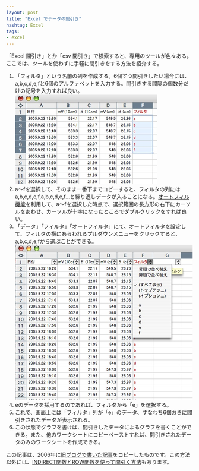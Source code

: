 ```yaml
---
layout: post
title: "Excel でデータの間引き"
hashtag: Excel
tags:
- excel
---
```

「Excel 間引き」とか「csv 間引き」で検索すると、専用のツールが色々ある。ここでは、ツールを使わずに手軽に間引きをする方法を紹介する。

1. 「フィルタ」という名前の列を作成する。6個ずつ間引きしたい場合には、a,b,c,d,e,fと6個のアルファベットを入力する。間引きする間隔の個数分だけの記号を入力すれば良い。
 ![フィルタ](/img/20151011-mabiki1.jpg)
2. a～fを選択して、そのまま一番下までコピーすると、フィルタの列にはa,b,c,d,e,f,a,b,c,d,e,f...と繰り返しデータが入ることになる。[オートフィル機能](https://www.google.co.jp/search?q=Excel+%E3%82%AA%E3%83%BC%E3%83%88%E3%83%95%E3%82%A3%E3%83%AB)を利用して、a～fを選択した時点で、選択範囲の長方形の右下にカーソルをあわせ、カーソルが十字になったところでダブルクリックをすれば良い。
3. 「データ」「フィルタ」「オートフィルタ」にて、オートフィルタを設定して、フィルタの横にあらわれるプルダウンメニューをクリックすると、a,b,c,d,e,fから選ぶことができる。
 ![プルダウンメニュー](/img/20151011-mabiki2.jpg) 
4. eのデータを採用するのであれば、フィルタから「e」を選択する。
5. これで、画面上には「フィルタ」列が「e」のデータ、すなわち6個おきに間引きされたデータが表示される。
6. この状態でグラフを書けば、間引きしたデータによるグラフを書くことができる。また、他のワークシートにコピーペーストすれば、間引きされたデータのみのワークシートを作成できる。

この記事は、2006年に[旧ブログで書いた記事](https://seki.sblo.jp/article/2869342.html)をコピーしたものです。この方法以外には、[INDIRECT関数とROW関数を使って間引く方法](http://www.relief.jp/itnote/archives/003764.php)もあります。
